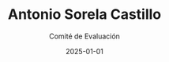 ---
layout: candidato
title: Antonio Sorela Castillo
origin: Poder Judicial
interviewed: false
tags:
- Poder Ejecutivo
- Hombre
external_url: false
date: 2025-01-01
author: Comité de Evaluación
number: 62

---